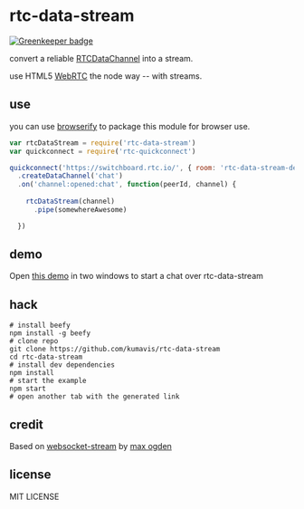 # rtc-data-stream

[![Greenkeeper badge](https://badges.greenkeeper.io/kumavis/rtc-data-stream.svg)](https://greenkeeper.io/)

convert a reliable [RTCDataChannel](http://dev.w3.org/2011/webrtc/editor/webrtc.html#rtcdatachannel) into a stream.

use HTML5 [WebRTC](http://www.webrtc.org/) the node way -- with streams.

## use
you can use [browserify](http://github.com/substack/node-browserify) to package this module for browser use.

```javascript
var rtcDataStream = require('rtc-data-stream')
var quickconnect = require('rtc-quickconnect')

quickconnect('https://switchboard.rtc.io/', { room: 'rtc-data-stream-demo' })
  .createDataChannel('chat')
  .on('channel:opened:chat', function(peerId, channel) {
    
    rtcDataStream(channel)
      .pipe(somewhereAwesome)

  })
```

## demo
Open [this demo](http://requirebin.com/?gist=1ac2891d276ae07e46cd) in two windows to start a chat over rtc-data-stream

## hack
```
# install beefy
npm install -g beefy
# clone repo
git clone https://github.com/kumavis/rtc-data-stream
cd rtc-data-stream
# install dev dependencies
npm install
# start the example
npm start
# open another tab with the generated link
```

## credit
Based on [websocket-stream](https://github.com/maxogden/websocket-stream) by [max ogden](https://twitter.com/maxogden)

## license
MIT LICENSE
